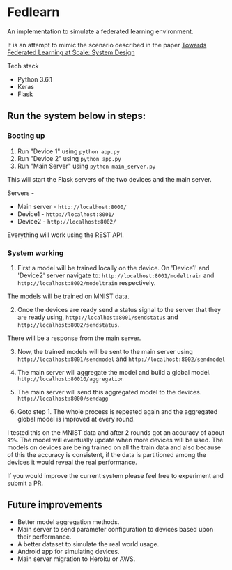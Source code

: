 # Fedlearn

An implementation to simulate a federated learning environment.

It is an attempt to mimic the scenario described in the paper [Towards Federated Learning at Scale: System Design](https://arxiv.org/pdf/1902.01046)

Tech stack
* Python 3.6.1
* Keras
* Flask


## Run the system below in steps:
### Booting up
1. Run "Device 1" using `python app.py`
2. Run "Device 2" using `python app.py`
3. Run "Main Server" using `python main_server.py`

This will start the Flask servers of the two devices and the main server.

Servers - 
* Main server - `http://localhost:8000/`
* Device1 - `http://localhost:8001/`
* Device2 - `http://localhost:8002/`

Everything will work using the REST API. 

### System working
1. First a model will be trained locally on the device.
On 'Device1' and 'Device2' server navigate to: `http://localhost:8001/modeltrain` and `http://localhost:8002/modeltrain` respectively.

The models will be trained on MNIST data.

2. Once the devices are ready send a status signal to the server that they are ready using, `http://localhost:8001/sendstatus` and `http://localhost:8002/sendstatus`.

There will be a response from the main server.

3. Now, the trained models will be sent to the main server using `http://localhost:8001/sendmodel` and `http://localhost:8002/sendmodel`

4. The main server will aggregate the model and build a global model. ` http://localhost:80010/aggregation`

5. The main server will send this aggregated model to the devices.
`http://localhost:8000/sendagg`

6. Goto step 1. The whole process is repeated again and the aggregated global model is improved at every round.

I tested this on the MNIST data and after 2 rounds got an accuracy of about `95%`. The model will eventually update when more devices will be used. The models on devices are being trained on all the train data and also because of this the accuracy is consistent, if the data is partitioned among the devices it would reveal the real performance.

If you would improve the current system please feel free to experiment and submit a PR.

## Future improvements
* Better model aggregation methods.
* Main server to send parameter configuration to devices based upon their performance.
* A better dataset to simulate the real world usage.
* Android app for simulating devices.
* Main server migration to Heroku or AWS.



